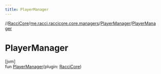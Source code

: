 ```yaml
---
title: PlayerManager
---
```

//[RacciCore](../../../index.html)/[me.racci.raccicore.core.managers](../index.html)/[PlayerManager](index.html)/[PlayerManager](-player-manager.html)



# PlayerManager



[jvm]\
fun [PlayerManager](-player-manager.html)(plugin: [RacciCore](../../me.racci.raccicore.core/-racci-core/index.html))




